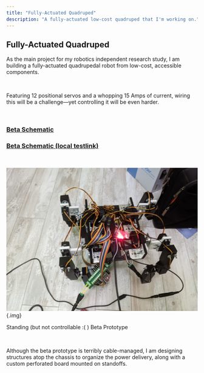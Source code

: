 ```yaml
---
title: "Fully-Actuated Quadruped"
description: "A fully-actuated low-cost quadruped that I'm working on."
---
```


## Fully-Actuated Quadruped

As the main project for my robotics independent research study, I am building a fully-actuated quadrupedal robot from low-cost, accessible components.

<br>

Featuring 12 positional servos and a whopping 15 Amps of current, wiring this will be a challenge—yet controlling it will be even harder.

<br>

### <span class="link">[Beta Schematic](https://drive.google.com/file/d/1bmjf-VGk9M5Y_pPB418Mp6SK6TlWs96h/view?usp=sharing)</span>

### <span class="link">[Beta Schematic (local testlink)](media/quadruped_v1.pdf)</span>

<br>

![Beta Prototype](media/quadruped_v1.png){.img}

<span class="centerelement">Standing (but not controllable :( ) Beta Prototype</span>

<br>

Although the beta prototype is terribly cable-managed, I am designing structures atop the chassis to organize the power delivery, along with a custom perforated board mounted on standoffs.
